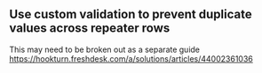 
## Use custom validation to prevent duplicate values across repeater rows
This may need to be broken out as a separate guide
https://hookturn.freshdesk.com/a/solutions/articles/44002361036